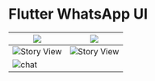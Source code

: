# Flutter WhatsApp UI 


| ![](https://github.com/dhruvilxcode/flutter-whatsapp-ui/blob/master/screenshots/Simulator%20Screen%20Shot%20-%20iPhone%2011%20Pro%20Max%20-%202020-02-26%20at%2010.19.28_iphonexspacegrey_portrait.png?raw=true)  | ![](https://github.com/dhruvilxcode/flutter-whatsapp-ui/blob/master/screenshots/Simulator%20Screen%20Shot%20-%20iPhone%2011%20Pro%20Max%20-%202020-02-26%20at%2010.19.35_iphonexspacegrey_portrait.png?raw=true)  |
| ------------ | ------------ |
|  ![Story View](https://github.com/dhruvilxcode/flutter-whatsapp-ui/blob/master/screenshots/Simulator%20Screen%20Shot%20-%20iPhone%2011%20Pro%20Max%20-%202020-02-26%20at%2010.19.39_iphonexspacegrey_portrait.png?raw=true "Story View")  | ![Story View](https://github.com/dhruvilxcode/flutter-whatsapp-ui/blob/master/screenshots/Simulator%20Screen%20Shot%20-%20iPhone%2011%20Pro%20Max%20-%202020-02-26%20at%2010.19.43_iphonexspacegrey_portrait.png?raw=true "Story View")  |
|  ![chat](https://github.com/dhruvilxcode/flutter-whatsapp-ui/blob/master/screenshots/Simulator%20Screen%20Shot%20-%20iPhone%2011%20Pro%20Max%20-%202020-02-26%20at%2010.19.54_iphonexspacegrey_portrait.png?raw=true "chat") |   |


